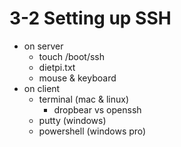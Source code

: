 # 3-2 Setting up SSH

- on server
	- touch /boot/ssh
	- dietpi.txt
	- mouse & keyboard
- on client
	- terminal (mac & linux)
		- dropbear vs openssh
	- putty (windows)
	- powershell (windows pro)